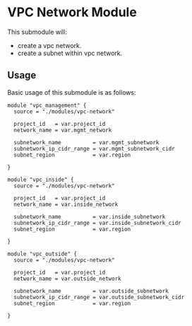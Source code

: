 # VPC Network Module

This submodule will:

- create a vpc network.
- create a subnet within vpc network.

## Usage

Basic usage of this submodule is as follows:

```hcl
module "vpc_management" {
  source = "./modules/vpc-network"

  project_id   = var.project_id
  network_name = var.mgmt_network

  subnetwork_name          = var.mgmt_subnetwork
  subnetwork_ip_cidr_range = var.mgmt_subnetwork_cidr
  subnet_region            = var.region

}

module "vpc_inside" {
  source = "./modules/vpc-network"

  project_id   = var.project_id
  network_name = var.inside_network

  subnetwork_name          = var.inside_subnetwork
  subnetwork_ip_cidr_range = var.inside_subnetwork_cidr
  subnet_region            = var.region

}

module "vpc_outside" {
  source = "./modules/vpc-network"

  project_id   = var.project_id
  network_name = var.outside_network

  subnetwork_name          = var.outside_subnetwork
  subnetwork_ip_cidr_range = var.outside_subnetwork_cidr
  subnet_region            = var.region

}


```
